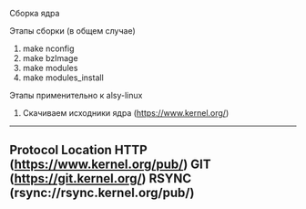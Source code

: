 Сборка ядра

Этапы сборки (в общем случае)

1. make nconfig
2. make bzImage
3. make modules
4. make modules_install

Этапы применительно к alsy-linux

1. Скачиваем исходники ядра (https://www.kernel.org/) 

-------------------------------------------------------------
Protocol            Location
HTTP            (https://www.kernel.org/pub/)
GIT            (https://git.kernel.org/)
RSYNC            (rsync://rsync.kernel.org/pub/)
-------------------------------------------------------------
